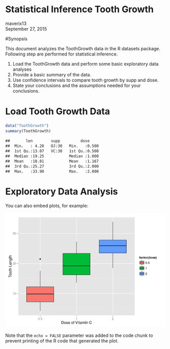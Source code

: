 # Statistical Inference Tooth Growth
maverix13  
September 27, 2015  

#Synopsis

This document analyzes the ToothGrowth data in the R datasets package. Following step are performed for statistical inference. 

1. Load the ToothGrowth data and perform some basic exploratory data analyses 
2. Provide a basic summary of the data.
3. Use confidence intervals to compare tooth growth by supp and dose.
4. State your conclusions and the assumptions needed for your conclusions. 

# Load Tooth Growth Data

```r
data("ToothGrowth")
summary(ToothGrowth)
```

```
##       len        supp         dose      
##  Min.   : 4.20   OJ:30   Min.   :0.500  
##  1st Qu.:13.07   VC:30   1st Qu.:0.500  
##  Median :19.25           Median :1.000  
##  Mean   :18.81           Mean   :1.167  
##  3rd Qu.:25.27           3rd Qu.:2.000  
##  Max.   :33.90           Max.   :2.000
```

# Exploratory Data Analysis

You can also embed plots, for example:

![](ToothGrowth_files/figure-html/unnamed-chunk-2-1.png) 

Note that the `echo = FALSE` parameter was added to the code chunk to prevent printing of the R code that generated the plot.
